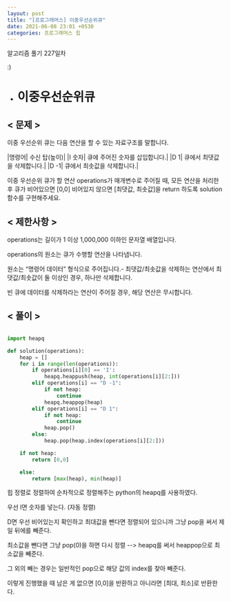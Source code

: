 ```yaml
---
layout: post
title: "[프로그래머스] 이중우선순위큐"
date: 2021-06-08 23:01 +0530
categories: 프로그래머스 힙
---
```


알고리즘 풀기 227일차

:)

- # 이중우선순위큐
  >

## < 문제 >

이중 우선순위 큐는 다음 연산을 할 수 있는 자료구조를 말합니다.

|명령어| 수신 탑(높이)|
|I 숫자| 큐에 주어진 숫자를 삽입합니다.|
|D 1| 큐에서 최댓값을 삭제합니다.|
|D -1| 큐에서 최솟값을 삭제합니다.|

이중 우선순위 큐가 할 연산 operations가 매개변수로 주어질 때, 모든 연산을 처리한 후 큐가 비어있으면 [0,0] 비어있지 않으면 [최댓값, 최솟값]을 return 하도록 solution 함수를 구현해주세요.

## < 제한사항 >

operations는 길이가 1 이상 1,000,000 이하인 문자열 배열입니다.

operations의 원소는 큐가 수행할 연산을 나타냅니다.

원소는 “명령어 데이터” 형식으로 주어집니다.- 최댓값/최솟값을 삭제하는 연산에서 최댓값/최솟값이 둘 이상인 경우, 하나만 삭제합니다.

빈 큐에 데이터를 삭제하라는 연산이 주어질 경우, 해당 연산은 무시합니다.

## < 풀이 >

```python

import heapq

def solution(operations):
    heap = []
    for i in range(len(operations)):
        if operations[i][0] == 'I':
            heapq.heappush(heap, int(operations[i][2:]))
        elif operations[i] == "D -1":
            if not heap:
                continue
            heapq.heappop(heap)
        elif operations[i] == "D 1":
            if not heap:
                continue
            heap.pop()
        else:
            heap.pop(heap.index(operations[i][2:]))

    if not heap:
        return [0,0]

    else:
        return [max(heap), min(heap)]

```

힙 정렬로 정렬하여 순차적으로 정렬해주는 python의 heapq를 사용하였다.

우선 I면 숫자를 넣는다. (자동 정렬)

D면 우선 비어있는지 확인하고 최대값을 뺀다면 정렬되어 있으니까 그냥 pop을 써서 제일 뒤에를 빼준다.

최소값을 뺀다면 그냥 pop(0)을 하면 다시 정렬 --> heapq를 써서 heappop으로 최소값을 빼준다.

그 외의 빼는 경우는 일반적인 pop으로 해당 값의 index를 찾아 빼준다.

이렇게 진행했을 때 남은 게 없으면 [0,0]을 반환하고 아니라면 [최대, 최소]로 반환한다.
